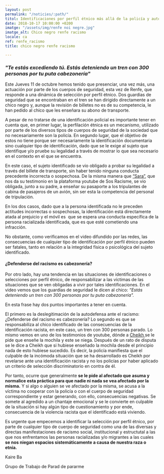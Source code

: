 ```yaml
---
layout: post
permalink: "/noticies/:path/"
titol: Identificaciones por perfil étnico más allá de la policía y autodefensa deslegitimada
date: 2018-10-17 10:00:00 +0200
imatge: "/assets/img/renfe noi negre.jpg"
imatge_alt: Chico negro renfe racismo
locale: ca
ref: renfe_racismo
title: chico negro renfe racismo

---
```

### _"Te estás excediendo tú. Estás deteniendo un tren con 300 personas por tu puta cabezonería"_

Este Jueves 11 de octubre hemos tenido que presenciar, una vez más, una actuación por parte de los cuerpos de seguridad, esta vez de Renfe, que responde a una dinámica de selección por perfil étnico. Dos guardias de seguridad que se encontraban en el tren se han dirigido directamente a un chico negro y, aunque la revisión de billetes no es de su competencia, le han pedido al chico que les enseñara su abono de transporte.

A pesar de no tratarse de una identificación policial es importante tener en cuenta que, en primer lugar, la perfilación étnica es un mecanismo, utilizado por parte de los diversos tipos de cuerpos de seguridad de la sociedad que no necesariamente son la policía. En segundo lugar, que el objetivo de estos no tiene porque ser necesariamente la identificación documentaria sino cualquier tipo de identificación, dado que se le exige al sujeto que identifique y/o pruebe su legalidad a través de mostrar lo que sea necesario en el contexto en el que se encuentra.

En este caso, el sujeto identificado se vio obligado a probar su legalidad a través del billete de transporte, sin haber tenido ninguna conducta precedente incorrecta o sospechosa. De la misma manera que [“Sara”](https://www.pareudepararme.org/testimonios/si-nos-callamos-nadie-nos-va-a-tener-en-cuenta/), que nos da su testimonio en la plataforma youtube de Sos Racisme, se vio obligada, junto a su padre, a enseñar su pasaporte a los tripulantes de cabina de pasajeros de un avión, sin ser esta la competencia del personal de tripulación.  

En los dos casos, dado que a la persona identificada no le preceden actitudes incorrectas o sospechosas, la identificación está directamente atada al prejuicio y el móvil es  que se espera una conducta específica de la persona racializada identificada, que es que esté cometiendo una infracción.

No obstante, como verificamos en el video difundido por las redes, las consecuencias de cualquier tipo de identificación por perfil étnico pueden ser fatales, tanto en relación a la integridad física o psicológica del sujeto identificado.

#### ¿Defenderse del racismo es cabezonería?

Por otro lado, hay una tendencia en las situaciones de identificaciones o selecciones por perfil étnico, de responsabilizar a las víctimas de las situaciones que se ven obligadas a vivir por tales identificaciones. En el video vemos que los guardias de seguridad le dicen al chico: _“Estás deteniendo un tren con 300 personas por tu puta cabezonería"._ 

En esta frase hay dos puntos importantes a tener en cuenta.

El primero es la deslegitimación de la autodefensa ante el racismo: ¿Defenderse del racismo es cabezonería? Lo segundo es que se responsabiliza al chico identificado de las consecuencias de la identificación racista, en este caso, un tren con 300 personas parado. Lo mismo vemos en uno de los testimonios de youtube, dónde a [Cheikh ](https://www.pareudepararme.org/testimonios/ensename-la-mochila/)se le pide que enseñe la mochila y este se niega. Después de un rato de disputa se le dice a Cheikh que si hubiese enseñado la mochila desde el principio nada de esto hubiese sucedido. Es decir, la policía manifiesta que el culpable de la incómoda situación que se ha desarrollado es Cheikh por revelarse ante una identificación racista y no los policías por haber aplicado un criterio de selección discriminatorio en contra de él. 

Por tanto, ocurre que generalmente **se le pide al afectado que asuma y normalice esta práctica para que nadie ni nada se vea afectado por la misma.** Y si algo o alguien se ve afectado por la misma, se acusa a la víctima no cooperar con la policía o con el cuerpo de seguridad correspondiente y estar generando, con ello, consecuencias negativas. Se somete al agredido a un chantaje emocional y se le convierte en culpable de la situación si hay algún tipo de cuestionamiento y por ende, consecuencia de la violencia racista que el identificado está viviendo. 

Es urgente que empecemos a identificar la selección por perfil étnico, por parte de cualquier tipo de cuerpo de seguridad como una de las diversas y directas manifestaciones de racismo social, institucional y estructutal a las que nos enfrentamos las personas racializadas y/o migrantes a las cuales **se nos niegan espacios sistemáticamente a causa de nuestra raza o etnia.**

Kaire Ba

Grupo de Trabajo de Parad de pararme